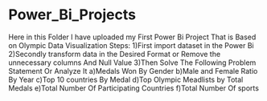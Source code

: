 # Power_Bi_Projects
Here in this Folder I have uploaded my First Power Bi Project That is Based on Olympic Data Visualization
Steps:
1)First import dataset in the Power Bi
2)Secondly transform data in the Desired Format or Remove the unnecessary columns And Null Value
3)Then Solve The Following Problem Statement Or Analyze It
     a)Medals Won By Gender
     b)Male and Female Ratio By Year
     c)Top 10 countries By Medal
     d)Top Olympic Meadlists by Total Medals
     e)Total Number Of Participating Countries
     f)Total Number Of sports


